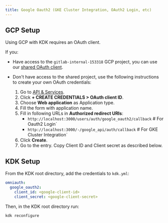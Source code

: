 ```yaml
---
title: Google Oauth2 (GKE Cluster Integration, OAuth2 Login, etc)
---
```


## GCP Setup

Using GCP with KDK requires an OAuth client.

If you:

- Have access to the `gitlab-internal-153318` GCP project, you can use our
[shared OAuth client](https://console.cloud.google.com/apis/credentials/oauthclient/696404988091-a80933t1dpfu38khu8o4mfrt32pad0ij.apps.googleusercontent.com?project=gitlab-internal-153318).
- Don't have access to the shared project, use the following instructions to create your
own OAuth credentials:

  1. Go to [API & Services](https://console.cloud.google.com/apis/credentials).
  1. Click **+ CREATE CREDENTIALS > OAuth client ID**.
  1. Choose **Web application** as Application type.
  1. Fill the form with application name.
  1. Fill in following URLs in **Authorized redirect URIs**:
     - `http://localhost:3000/users/auth/google_oauth2/callback` # For Oauth2 Login`
     - `http://localhost:3000/-/google_api/auth/callback` # For GKE Cluster Integration`
  1. Click **Create**.
  1. Go to the entry. Copy Client ID and Client secret as described below.

## KDK Setup

From the KDK root directory, add the credentials to `kdk.yml`:

```yaml
omniauth:
  google_oauth2:
    client_id: <google-client-id>
    client_secret: <google-client-secret>
```

Then, in the KDK root directory run:

```shell
kdk reconfigure
```
